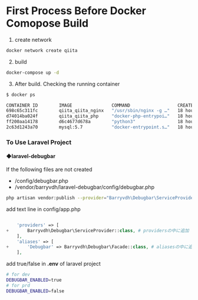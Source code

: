 # First Process Before Docker Comopose Build

1. create network

```bash
docker network create qiita
```
2. build

```bash
docker-compose up -d
```

3. After build. Checking the running container

```bash
$ docker ps

CONTAINER ID        IMAGE               COMMAND                  CREATED             STATUS              PORTS                                         NAMES
698c65c311fc        qiita_qiita_nginx   "/usr/sbin/nginx -g …"   18 hours ago        Up 18 hours         80/tcp, 0.0.0.0:9000->90/tcp                  qiita_nginx
d74014ba024f        qiita_qiita_php     "docker-php-entrypoi…"   18 hours ago        Up 18 hours         9000/tcp                                      qiita_php
ff200aa14178        d6c4677d678a        "python3"                18 hours ago        Up 18 hours                                                       python_batch
2c63d1243a70        mysql:5.7           "docker-entrypoint.s…"   18 hours ago        Up 18 hours         3306/tcp, 33060/tcp, 0.0.0.0:4306->4306/tcp   qiita_db
```

### To Use Laravel Project

#### ◆laravel-debugbar

If the following files are not created

- /config/debugbar.php
- /vendor/barryvdh/laravel-debugbar/config/debugbar.php


```bash
php artisan vendor:publish --provider="Barryvdh\Debugbar\ServiceProvider"
```

add text line in config/app.php

```php

    'providers' => [
+       Barryvdh\Debugbar\ServiceProvider::class, # providersの中に追加
    ],
    'aliases' => [
+       'Debugbar' => Barryvdh\Debugbar\Facade::class, # aliasesの中に追加
    ],
```


add true/false in **.env** of laravel project

```bash
# for dev
DEBUGBAR_ENABLED=true
# for prd
DEBUGBAR_ENABLED=false
```

